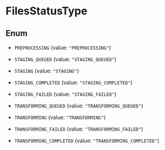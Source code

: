 
# FilesStatusType

## Enum


* `PREPROCESSING` (value: `"PREPROCESSING"`)

* `STAGING_QUEUED` (value: `"STAGING_QUEUED"`)

* `STAGING` (value: `"STAGING"`)

* `STAGING_COMPLETED` (value: `"STAGING_COMPLETED"`)

* `STAGING_FAILED` (value: `"STAGING_FAILED"`)

* `TRANSFORMING_QUEUED` (value: `"TRANSFORMING_QUEUED"`)

* `TRANSFORMING` (value: `"TRANSFORMING"`)

* `TRANSFORMING_FAILED` (value: `"TRANSFORMING_FAILED"`)

* `TRANSFORMING_COMPLETED` (value: `"TRANSFORMING_COMPLETED"`)



